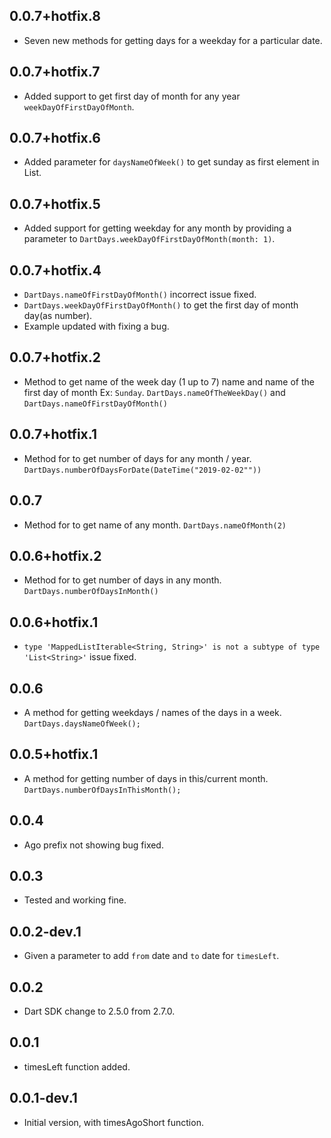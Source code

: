 ## 0.0.7+hotfix.8

- Seven new methods for getting days for a weekday for a particular date.

## 0.0.7+hotfix.7

- Added support to get first day of month for any year `weekDayOfFirstDayOfMonth`.

## 0.0.7+hotfix.6

- Added parameter for `daysNameOfWeek()` to get sunday as first element in List.

## 0.0.7+hotfix.5

- Added support for getting weekday for any month by providing a parameter
 to `DartDays.weekDayOfFirstDayOfMonth(month: 1)`.

## 0.0.7+hotfix.4

- `DartDays.nameOfFirstDayOfMonth()` incorrect issue fixed.
- `DartDays.weekDayOfFirstDayOfMonth()` to get the first day of month day(as number).
- Example updated with fixing a bug.

## 0.0.7+hotfix.2

- Method to get name of the week day (1 up to 7) name 
  and name of the first day of month Ex: `Sunday`.
  `DartDays.nameOfTheWeekDay()` and `DartDays.nameOfFirstDayOfMonth()`

## 0.0.7+hotfix.1

- Method for to get number of days for any month / year.
  `DartDays.numberOfDaysForDate(DateTime("2019-02-02""))`

## 0.0.7

- Method for to get name of any month.
  `DartDays.nameOfMonth(2)`

## 0.0.6+hotfix.2

- Method for to get number of days in any month.
  `DartDays.numberOfDaysInMonth()`

## 0.0.6+hotfix.1

- `type 'MappedListIterable<String, String>' is not a subtype of type 'List<String>'`
issue fixed.

## 0.0.6

- A method for getting weekdays / names of the days in a week.
  `DartDays.daysNameOfWeek();`

## 0.0.5+hotfix.1

- A method for getting number of days in this/current month.
  `DartDays.numberOfDaysInThisMonth();`

## 0.0.4

- Ago prefix not showing bug fixed.

## 0.0.3

- Tested and working fine.

## 0.0.2-dev.1

- Given a parameter to add `from` date and `to` date for `timesLeft`.

## 0.0.2

- Dart SDK change to 2.5.0 from 2.7.0.

## 0.0.1

- timesLeft function added.

## 0.0.1-dev.1

- Initial version, with timesAgoShort function.
